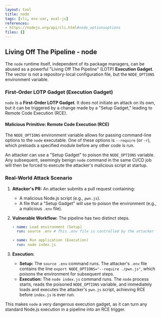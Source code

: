 ```yaml
---
layout: tool
title: node
tags: [cli, env-var, eval-js]
references:
- https://nodejs.org/api/cli.html#node_optionsoptions
files: []
---
```


## Living Off The Pipeline - node

The `node` runtime itself, independent of its package managers, can be abused as a powerful "Living Off The Pipeline" (LOTP) **Execution Gadget**. The vector is not a repository-local configuration file, but the `NODE_OPTIONS` environment variable.

### First-Order LOTP Gadget (Execution Gadget)

`node` is a **First-Order LOTP Gadget**. It does not initiate an attack on its own, but it can be triggered by a change made by a "Setup Gadget," leading to Remote Code Execution (RCE).

#### Malicious Primitive: Remote Code Execution (RCE)

The `NODE_OPTIONS` environment variable allows for passing command-line options to the `node` executable. One of these options is `--require` (or `-r`), which preloads a specified module before any other code is run.

An attacker can use a "Setup Gadget" to poison the `NODE_OPTIONS` variable. Any subsequent, seemingly benign `node` command in the same CI/CD job will then be forced to execute the attacker's malicious script at startup.

### Real-World Attack Scenario

1.  **Attacker's PR:** An attacker submits a pull request containing:
    *   A malicious Node.js script (e.g., `pwn.js`).
    *   A file that a "Setup Gadget" will use to poison the environment (e.g., a malicious `.env` file).

2.  **Vulnerable Workflow:** The pipeline has two distinct steps.
    ```yaml
    - name: Load environment (Setup)
      run: source .env # This .env file is controlled by the attacker

    - name: Run application (Execution)
      run: node index.js
    ```

3.  **Execution:**
    *   **Setup:** The `source .env` command runs. The attacker's `.env` file contains the line `export NODE_OPTIONS="--require ./pwn.js"`, which poisons the environment for subsequent steps.
    *   **Execution:** The `node index.js` command runs. The `node` process starts, reads the poisoned `NODE_OPTIONS` variable, and immediately loads and executes the attacker's `pwn.js` script, achieving RCE before `index.js` is ever run.

This makes `node` a very dangerous execution gadget, as it can turn any standard Node.js execution in a pipeline into an RCE trigger.